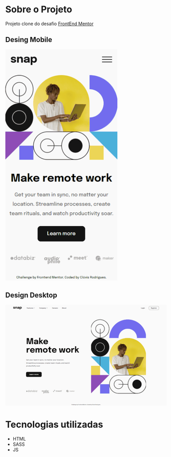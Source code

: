 # Sobre o Projeto
Projeto clone do desafio [FrontEnd Mentor](https://www.frontendmentor.io/challenges/intro-section-with-dropdown-navigation-ryaPetHE5) 

## Desing Mobile	
<img src="frontend/images/design_mobile.gif" width="350">

## Design Desktop
![](frontend/images/design_desktop.gif)

# Tecnologias utilizadas
* HTML
* SASS
* JS
